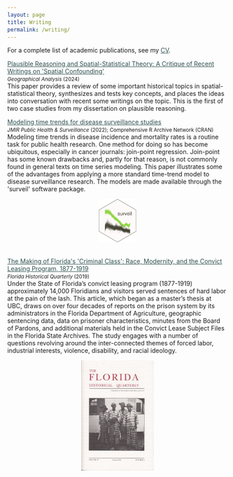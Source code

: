 ```yaml
---
layout: page
title: Writing
permalink: /writing/
---
```


For a complete list of academic publications, see my <a style="color:DarkSlateGray" href="{{ site.baseurl }}/CV/">CV</a>.


<a style="color:DarkSlateGray" href="{{ site.baseurl }}/spatial-stats-theory/">Plausible Reasoning and Spatial-Statistical Theory: A Critique of Recent Writings on 'Spatial Confounding'</a>
<br/> <small><i> Geographical Analysis </i> (2024)  </small>
<br/>
This paper provides a review of some important historical topics in spatial-statistical theory, synthesizes and tests key concepts, and places the ideas into conversation with recent some writings on the topic. This is the first of two case studies from my dissertation on plausible reasoning.
<br/>

<a style="color:DarkSlateGray" href="{{ site.baseurl }}/surveil-paper/">Modeling time trends for disease surveillance studies</a>
<br/> <small><i> JMIR Public Health &amp; Surveillance </i> (2022); Comprehensive R Archive Network (CRAN) </small>
<br/>
Modeling time trends in disease incidence and mortality rates is a routine task for public health research. One method for doing so has become ubiquitous, especially in cancer journals: join-point regression. Join-point has some known drawbacks and, partly for that reason, is not commonly found in general texts on time series modeling. This paper illustrates some of the advantages from applying a more standard time-trend model to disease surveillance research. The models are made available through the 'surveil' software package.
<center>
<img src="/assets/surveil-logo.png" alt="logo for the 'surveil' R package" style="width:17%">
</center> 
<br/>

<a style="color:DarkSlateGray" href="{{ site.baseurl }}/florida/">The Making of Florida's 'Criminal Class': Race, Modernity, and the Convict Leasing Program, 1877-1919</a>
<br/>
<small><i> Florida Historical Quarterly </i> (2019)</small>
<br/>
Under the State of Florida’s convict leasing program (1877-1919) approximately 14,000 Floridians and visitors served sentences of hard labor at the pain of the lash. This article, which began as a master’s thesis at UBC, draws on over four decades of reports on the prison system by its administrators in the Florida Department of Agriculture, geographic sentencing data, data on prisoner characteristics, minutes from the Board of Pardons, and additional materials held in the Convict Lease Subject Files in the Florida State Archives. The study engages with a number of questions revolving around the inter-connected themes of forced labor, industrial interests, violence, disability, and racial ideology.
<center>
<img src="/assets/FHQ-cover-photo.jpg" alt="Florida Historical Quarterly cover" style="width:33%">
</center>